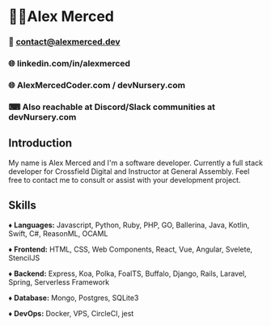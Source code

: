 # 👨‍🦱Alex Merced

### 📧 contact@alexmerced.dev

### 🌐 linkedin.com/in/alexmerced

### 🌐 AlexMercedCoder.com / devNursery.com

### ⌨ Also reachable at Discord/Slack communities at devNursery.com

## Introduction

My name is Alex Merced and I'm a software developer. Currently a full stack developer for Crossfield Digital and Instructor at General Assembly. Feel free to contact me to consult or assist with your development project.

## Skills

♦ **Languages:** Javascript, Python, Ruby, PHP, GO, Ballerina, Java, Kotlin, Swift, C#, ReasonML, OCAML

♦ **Frontend:** HTML, CSS, Web Components, React, Vue, Angular, Svelete, StencilJS

♦ **Backend:** Express, Koa, Polka, FoalTS, Buffalo, Django, Rails, Laravel, Spring, Serverless Framework

♦ **Database:** Mongo, Postgres, SQLite3

♦ **DevOps:** Docker, VPS, CircleCI, jest
